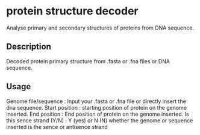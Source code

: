 # protein structure decoder

Analyse primary and secondary structures of proteins from DNA sequence.

## Description

Decoded protein primary structure from .fasta or .fna files or DNA sequence.

## Usage

Genome file/sequence : Input your .fasta or .fna file or directly insert the dna sequence.
Start position : starting position of protein on the genome inserted.
End position : End position of protein on the genome inserted.
Is this sence strand (Y/N) : Y (yes) or N (N) whether the genome or sequence inserted is the sence or antisence strand


